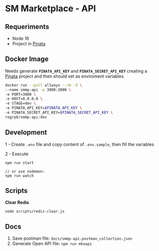 # SM Marketplace - API

## Requeriments

- Node 16
- Project in [Pinata](https://www.pinata.cloud/)

## Docker Image
Needs generate **`PINATA_API_KEY`** and **`PINATA_SECRET_API_KEY`** creating a 
[Pinata](https://www.pinata.cloud/) project and then should set as enviroment variables

```bash
docker run --pull allways --rm -d \
--name smmp-api -p 3000:3000 \
-e PORT=3000 \
-e HOST=0.0.0.0 \
-e STAGE=dev \
-e PINATA_API_KEY=$PINATA_API_KEY \
-e PINATA_SECRET_API_KEY=$PINATA_SECRET_API_KEY \
rogrp6/smmp-api:dev
```

## Development

1 - Create `.env` file and copy content of `.env.sample`, then fill the variables

2 - Execute 
```
npm run start

// or use nodemon: 
npm run watch
```

## Scripts

**Clear Redis**
```
node scripts/redis-clear.js
```

## Docs

1. Save postman file: `docs/smmp-api.postman_collection.json`
2. Generate Open API file: `npm run mkoapi`
